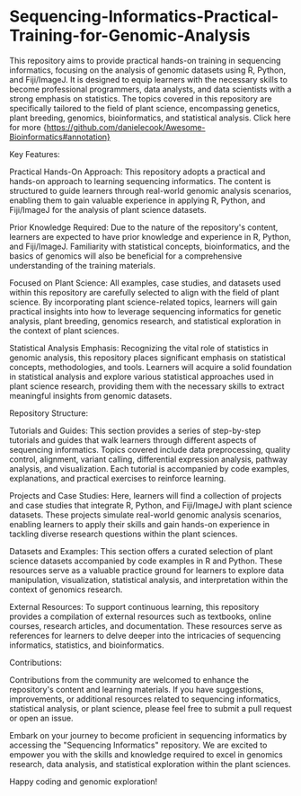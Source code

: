 # Sequencing-Informatics-Practical-Training-for-Genomic-Analysis
 This repository aims to provide practical hands-on training in sequencing informatics, focusing on the analysis of genomic datasets using R, Python, and Fiji/ImageJ. It is designed to equip learners with the necessary skills to become professional programmers, data analysts, and data scientists with a strong emphasis on statistics. The topics covered in this repository are specifically tailored to the field of plant science, encompassing genetics, plant breeding, genomics, bioinformatics, and statistical analysis.
Click here for more {https://github.com/danielecook/Awesome-Bioinformatics#annotation}

Key Features:

Practical Hands-On Approach: This repository adopts a practical and hands-on approach to learning sequencing informatics. The content is structured to guide learners through real-world genomic analysis scenarios, enabling them to gain valuable experience in applying R, Python, and Fiji/ImageJ for the analysis of plant science datasets.

Prior Knowledge Required: Due to the nature of the repository's content, learners are expected to have prior knowledge and experience in R, Python, and Fiji/ImageJ. Familiarity with statistical concepts, bioinformatics, and the basics of genomics will also be beneficial for a comprehensive understanding of the training materials.

Focused on Plant Science: All examples, case studies, and datasets used within this repository are carefully selected to align with the field of plant science. By incorporating plant science-related topics, learners will gain practical insights into how to leverage sequencing informatics for genetic analysis, plant breeding, genomics research, and statistical exploration in the context of plant sciences.

Statistical Analysis Emphasis: Recognizing the vital role of statistics in genomic analysis, this repository places significant emphasis on statistical concepts, methodologies, and tools. Learners will acquire a solid foundation in statistical analysis and explore various statistical approaches used in plant science research, providing them with the necessary skills to extract meaningful insights from genomic datasets.

Repository Structure:

Tutorials and Guides: This section provides a series of step-by-step tutorials and guides that walk learners through different aspects of sequencing informatics. Topics covered include data preprocessing, quality control, alignment, variant calling, differential expression analysis, pathway analysis, and visualization. Each tutorial is accompanied by code examples, explanations, and practical exercises to reinforce learning.

Projects and Case Studies: Here, learners will find a collection of projects and case studies that integrate R, Python, and Fiji/ImageJ with plant science datasets. These projects simulate real-world genomic analysis scenarios, enabling learners to apply their skills and gain hands-on experience in tackling diverse research questions within the plant sciences.

Datasets and Examples: This section offers a curated selection of plant science datasets accompanied by code examples in R and Python. These resources serve as a valuable practice ground for learners to explore data manipulation, visualization, statistical analysis, and interpretation within the context of genomics research.

External Resources: To support continuous learning, this repository provides a compilation of external resources such as textbooks, online courses, research articles, and documentation. These resources serve as references for learners to delve deeper into the intricacies of sequencing informatics, statistics, and bioinformatics.

Contributions:

Contributions from the community are welcomed to enhance the repository's content and learning materials. If you have suggestions, improvements, or additional resources related to sequencing informatics, statistical analysis, or plant science, please feel free to submit a pull request or open an issue.

Embark on your journey to become proficient in sequencing informatics by accessing the "Sequencing Informatics" repository. We are excited to empower you with the skills and knowledge required to excel in genomics research, data analysis, and statistical exploration within the plant sciences.

Happy coding and genomic exploration!
